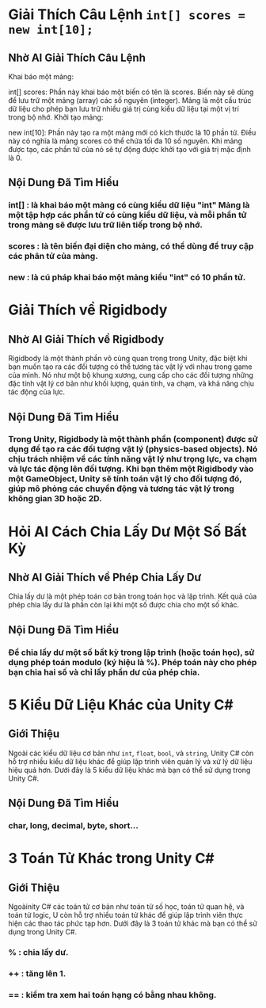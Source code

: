 # Giải Thích Câu Lệnh `int[] scores = new int[10];`

## Nhờ AI Giải Thích Câu Lệnh
Khai báo một mảng:

int[] scores: Phần này khai báo một biến có tên là scores. Biến này sẽ dùng để lưu trữ một mảng (array) các số nguyên (integer). Mảng là một cấu trúc dữ liệu cho phép bạn lưu trữ nhiều giá trị cùng kiểu dữ liệu tại một vị trí trong bộ nhớ.
Khởi tạo mảng:

new int[10]: Phần này tạo ra một mảng mới có kích thước là 10 phần tử. Điều này có nghĩa là mảng scores có thể chứa tối đa 10 số nguyên. Khi mảng được tạo, các phần tử của nó sẽ tự động được khởi tạo với giá trị mặc định là 0.
## Nội Dung Đã Tìm Hiểu
### int[] : là khai báo một mảng có cùng kiểu dữ liệu "int" Mảng là một tập hợp các phần tử có cùng kiểu dữ liệu, và mỗi phần tử trong mảng sẽ được lưu trữ liên tiếp trong bộ nhớ.
### scores : là tên biến đại diện cho mảng, có thể dùng để truy cập các phân tử của mảng.
### new : là cú pháp khai báo một mảng kiểu "int" có 10 phần tử.
# Giải Thích về Rigidbody

## Nhờ AI Giải Thích về Rigidbody
Rigidbody là một thành phần vô cùng quan trọng trong Unity, đặc biệt khi bạn muốn tạo ra các đối tượng có thể tương tác vật lý với nhau trong game của mình. Nó như một bộ khung xương, cung cấp cho các đối tượng những đặc tính vật lý cơ bản như khối lượng, quán tính, va chạm, và khả năng chịu tác động của lực.
## Nội Dung Đã Tìm Hiểu
### Trong Unity, Rigidbody là một thành phần (component) được sử dụng để tạo ra các đối tượng vật lý (physics-based objects). Nó chịu trách nhiệm về các tính năng vật lý như trọng lực, va chạm và lực tác động lên đối tượng. Khi bạn thêm một Rigidbody vào một GameObject, Unity sẽ tính toán vật lý cho đối tượng đó, giúp mô phỏng các chuyển động và tương tác vật lý trong không gian 3D hoặc 2D.
# Hỏi AI Cách Chia Lấy Dư Một Số Bất Kỳ

## Nhờ AI Giải Thích về Phép Chia Lấy Dư
Chia lấy dư là một phép toán cơ bản trong toán học và lập trình. Kết quả của phép chia lấy dư là phần còn lại khi một số được chia cho một số khác.
## Nội Dung Đã Tìm Hiểu
### Để chia lấy dư một số bất kỳ trong lập trình (hoặc toán học), sử dụng phép toán modulo (ký hiệu là %). Phép toán này cho phép bạn chia hai số và chỉ lấy phần dư của phép chia.
# 5 Kiểu Dữ Liệu Khác của Unity C#

## Giới Thiệu

Ngoài các kiểu dữ liệu cơ bản như `int`, `float`, `bool`, và `string`, Unity C# còn hỗ trợ nhiều kiểu dữ liệu khác để giúp lập trình viên quản lý và xử lý dữ liệu hiệu quả hơn. Dưới đây là 5 kiểu dữ liệu khác mà bạn có thể sử dụng trong Unity C#.

## Nội Dung Đã Tìm Hiểu
### char, long, decimal, byte, short...
# 3 Toán Tử Khác trong Unity C#

## Giới Thiệu

Ngoàinity C# các toán tử cơ bản như toán tử số học, toán tử quan hệ, và toán tử logic, U còn hỗ trợ nhiều toán tử khác để giúp lập trình viên thực hiện các thao tác phức tạp hơn. Dưới đây là 3 toán tử khác mà bạn có thể sử dụng trong Unity C#.

### % : chia lấy dư.
### ++ : tăng lên 1.
### == : kiểm tra xem hai toán hạng có bằng nhau không.

